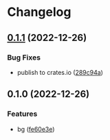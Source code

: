 # Changelog

## [0.1.1](https://github.com/frender-rs/bg/compare/v0.1.0...v0.1.1) (2022-12-26)


### Bug Fixes

* publish to crates.io ([289c94a](https://github.com/frender-rs/bg/commit/289c94a57e05f22486e0c684fbe71b98bf5c289e))

## 0.1.0 (2022-12-26)


### Features

* bg ([fe60e3e](https://github.com/frender-rs/bg/commit/fe60e3ef7e9a4d1ef0aeffffe876c6f13c396753))
